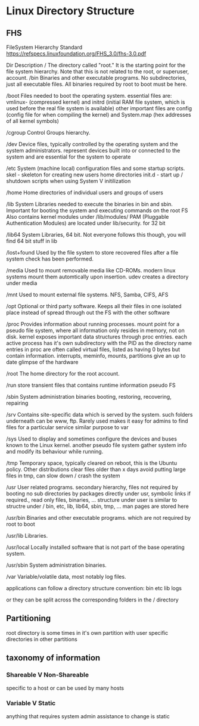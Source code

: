 # Linux Directory Structure

## FHS

FileSystem Hierarchy Standard
https://refspecs.linuxfoundation.org/FHS_3.0/fhs-3.0.pdf


Dir			Description
/					The directory called "root." It is the starting point for the file system hierarchy. Note that this is not related to the root, or superuser, account.
/bin			Binaries and other executable programs. No subdirectories, just all executable files.
                All binaries required by root to boot must be here.

/boot			Files needed to boot the operating system.
                essential files are: vmlinux-<version> (compressed kernel) and initrd (initial RAM file system, which is used before the real file system is available)
                other important files are config (config file for when compiling the kernel) and System.map (hex addresses of all kernel symbols)

/cgroup			Control Groups hierarchy.

/dev			Device files, typically controlled by the operating system and the system administrators.
                represent devices built into or connected to the system and are essential for the system to operate

/etc			System (machine local) configuration files and some startup scripts.
                skel - skeleton for creating new users home directories
                init.d - start up / shutdown scripts when using System V initilization

/home			Home directories of individual users and groups of users

/lib			System Libraries needed to execute the binaries in bin and sbin. 
                Important for booting the system and executing commands on the root FS
                Also contains kernel modules under /lib/modules/<kernel-version>
                PAM (Pluggable Authentication Modules) are located under lib/security.
                for 32 bit

/lib64			System Libraries, 64 bit.
                Not everyone follows this though, you will find 64 bit stuff in lib

/lost+found		Used by the file system to store recovered files after a file system check has been performed.

/media			Used to mount removable media like CD-ROMs.
                modern linux systems mount them automtically upon insertion.
                udev creates a directory under media

/mnt			Used to mount external file systems.
                NFS, Samba, CIFS, AFS

/opt			Optional or third party software.
                Keeps all their files in one isolated place instead of spread through out the FS with the other software

/proc			Provides information about running processes.
                mount point for a pseudo file system, where all information only resides in memory, not on disk.
                kernel exposes important data structures through proc entries.
                each active process has it's own subdirectory with the PID as the directory name
                entries in proc are often called virtual files, listed as having 0 bytes but contain information.
                interrupts, meminfo, mounts, partitions give an up to date glimpse of the hardware

/root			The home directory for the root account.

/run            store transient files that contains runtime information
                pseudo FS

/sbin			System administration binaries
                booting, restoring, recovering, repairing

/srv			Contains site-specific data which is served by the system. such folders underneath can be www, ftp. Rarely used
                makes it easy for admins to find files for a particular service
                similar purpose to var

/sys			Used to display and sometimes configure the devices and buses known to the Linux kernel.
                another pseudo file system
                gather system info and modify its behaviour while running.

/tmp			Temporary space, typically cleared on reboot, this is the Ubuntu policy.
                Other distributions clear files older than x days
                avoid putting large files in tmp, can slow down / crash the system

/usr			User related programs.
                secondary hierarchy, files not required by booting
                no sub directories by packages directly under usr, symbolic links if required.,
                read only files, binaries, ...
                structure under user is similar to structre under /
                    bin, etc, lib, lib64, sbin, tmp, ...
                man pages are stored here

/usr/bin		Binaries and other executable programs.
                which are not required by root to boot

/usr/lib		Libraries.

/usr/local		Locally installed software that is not part of the base operating system.

/usr/sbin		System administration binaries.

/var			Variable/volatile data, most notably log files.


applications can follow a directory structure convention:
bin
etc
lib
logs

or they can be split across the corresponding folders in the / directory

## Partitioning

root directory is some times in it's own partition with user specific directories in other partitions

## taxonomy of information

### Shareable V Non-Shareable

specific to a host or can be used by many hosts

### Variable V Static

anything that requires system admin assistance to change is static